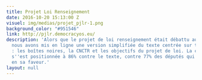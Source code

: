 ```yaml
---
title: Projet Loi Renseignement
date: 2016-10-20 15:13:00 Z
visuel: img/medias/projet_pjlr-1.png
background_color: "#951546"
link: http://pjlr.democracyos.eu/
description: 'Alors que le projet de loi renseignement était débattu au Parlement,
  nous avons mis en ligne une version simplifiée du texte centrée sur trois enjeux
  : les boîtes noires, la CNCTR et les objectifs du projet de loi. La communauté réunie
  s''est positionnée à 86% contre le texte, contre 77% des députés qui se sont exprimés
  en sa faveur.'
layout: null
---
```


